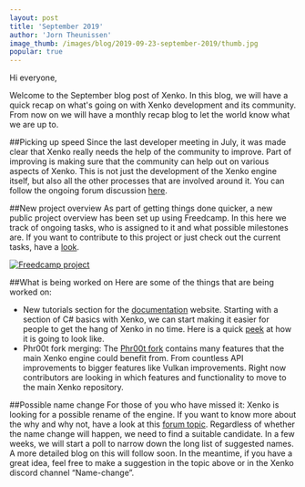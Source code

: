 ```yaml
---
layout: post
title: 'September 2019'
author: 'Jorn Theunissen'
image_thumb: /images/blog/2019-09-23-september-2019/thumb.jpg
popular: true
---
```


Hi everyone,

Welcome to the September blog post of Xenko. In this blog, we will have a quick recap on what's going on with Xenko development and its community. From now on we will have a monthly recap blog to let the world know what we are up to. 

##Picking up speed
Since the last developer meeting in July, it was made clear that Xenko really needs the help of the community to improve. Part of improving is making sure that the community can help out on various aspects of Xenko. This is not just the development of the Xenko engine itself, but also all the other processes that are involved around it. You can follow the ongoing forum discussion [here](https://forums.xenko.com/t/community-call-for-help/1997).

##New project overview
As part of getting things done quicker, a new public project overview has been set up using Freedcamp. In this here we track of ongoing tasks, who is assigned to it and what possible milestones are. If you want to contribute to this project or just check out the current tasks, have a [look](https://freedcamp.com/Xenko_YO2/XenkoManagementT_3sf/todos).

[![Freedcamp project](/images/blog/2019-09-23-september-2019/freedcamp.png)](https://freedcamp.com/Xenko_YO2/XenkoManagementT_3sf/todos)

##What is being worked on 
Here are some of the things that are being worked on:

* New tutorials section for the [documentation](https://doc.xenko.com/latest/en/index.html) website. Starting with a section of C# basics with Xenko, we can start making it easier for people to get the hang of Xenko in no time. Here is a quick [peek](https://forums.xenko.com/t/improving-the-api-documentation/1961/18) at how it is going to look like.
* Phr00t fork merging: The [Phr00t fork](https://github.com/phr00t/xenko) contains many features that the main Xenko engine could benefit from. From countless API improvements to bigger features like Vulkan improvements. Right now contributors are looking in which features and functionality to move to the main Xenko repository.

##Possible name change
For those of you who have missed it: Xenko is looking for a possible rename of the engine. If you want to know more about the why and why not, have a look at this [forum topic](https://forums.xenko.com/t/xenko-help-us-find-a-new-name-logo-for-the-engine-if-we-have-to-rename/1980). Regardless of whether the name change will happen, we need to find a suitable candidate. In a few weeks, we will start a poll to narrow down the long list of suggested names. A more detailed blog on this will follow soon. In the meantime, if you have a great idea, feel free to make a suggestion in the topic above or in the Xenko discord channel “Name-change”.
